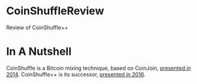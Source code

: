 # CoinShuffleReview
Review of CoinShuffle++

# In A Nutshell

CoinShuffle is a Bitcoin mixing technique, based on CoinJoin, [presented in 2014](https://bitcointalk.org/index.php?topic=567625.0). CoinShuffle++ is its successor, [presented in 2016](https://bitcointalk.org/index.php?topic=1497271).

